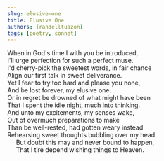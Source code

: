 ```yaml
---
slug: elusive-one
title: Elusive One
authors: [randelltuazon]
tags: [poetry, sonnet]
---
```


When in God's time I with you be introduced,<br/>
I'll urge perfection for such a perfect muse.<br/>
I'd cherry-pick the sweetest words, in fair chance<br/>
Align our first talk in sweet deliverance.<br/>
Yet I fear to try too hard and please you none,<br/>
And be lost forever, my elusive one.<br/>
Or in regret be drowned of what might have been<br/>
That I spent the idle night, much into thinking.<br/>
And unto my excitements, my senses wake,<br/>
Out of overmuch preparations to make<br/>
Than be well-rested, had gotten weary instead<br/>
Rehearsing sweet thoughts bubbling over my head.<br/>
&nbsp;&nbsp;&nbsp;&nbsp; But doubt this may and never bound to happen,<br/>
&nbsp;&nbsp;&nbsp;&nbsp; That I tire depend wishing things to Heaven.
